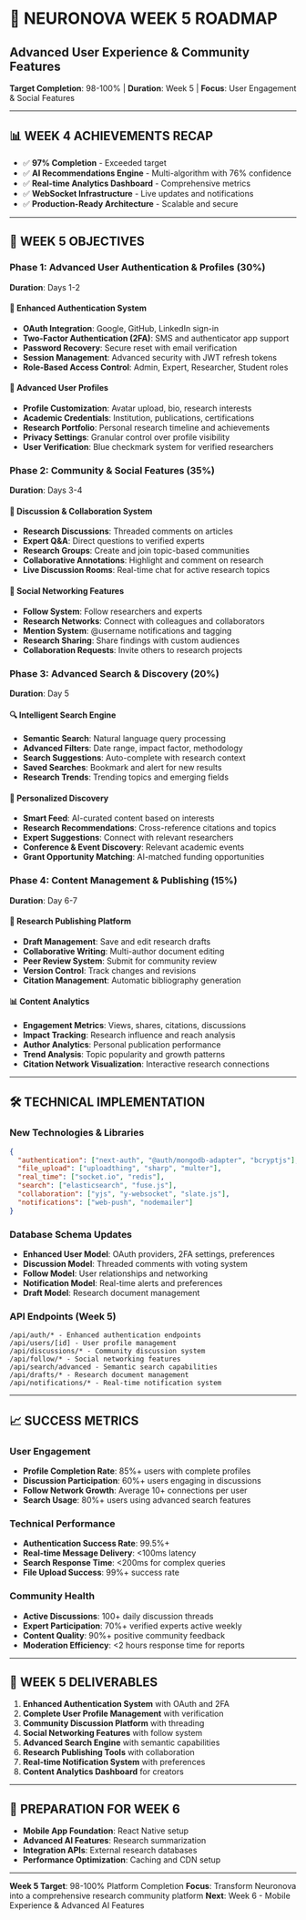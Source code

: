 # 🚀 NEURONOVA WEEK 5 ROADMAP
## Advanced User Experience & Community Features

**Target Completion**: 98-100% | **Duration**: Week 5 | **Focus**: User Engagement & Social Features

---

## 📊 **WEEK 4 ACHIEVEMENTS RECAP**
- ✅ **97% Completion** - Exceeded target
- ✅ **AI Recommendations Engine** - Multi-algorithm with 76% confidence
- ✅ **Real-time Analytics Dashboard** - Comprehensive metrics
- ✅ **WebSocket Infrastructure** - Live updates and notifications
- ✅ **Production-Ready Architecture** - Scalable and secure

---

## 🎯 **WEEK 5 OBJECTIVES**

### **Phase 1: Advanced User Authentication & Profiles (30%)**
**Duration**: Days 1-2

#### 🔐 **Enhanced Authentication System**
- **OAuth Integration**: Google, GitHub, LinkedIn sign-in
- **Two-Factor Authentication (2FA)**: SMS and authenticator app support
- **Password Recovery**: Secure reset with email verification
- **Session Management**: Advanced security with JWT refresh tokens
- **Role-Based Access Control**: Admin, Expert, Researcher, Student roles

#### 👤 **Advanced User Profiles**
- **Profile Customization**: Avatar upload, bio, research interests
- **Academic Credentials**: Institution, publications, certifications
- **Research Portfolio**: Personal research timeline and achievements
- **Privacy Settings**: Granular control over profile visibility
- **User Verification**: Blue checkmark system for verified researchers

### **Phase 2: Community & Social Features (35%)**
**Duration**: Days 3-4

#### 💬 **Discussion & Collaboration System**
- **Research Discussions**: Threaded comments on articles
- **Expert Q&A**: Direct questions to verified experts
- **Research Groups**: Create and join topic-based communities
- **Collaborative Annotations**: Highlight and comment on research
- **Live Discussion Rooms**: Real-time chat for active research topics

#### 🤝 **Social Networking Features**
- **Follow System**: Follow researchers and experts
- **Research Networks**: Connect with colleagues and collaborators
- **Mention System**: @username notifications and tagging
- **Research Sharing**: Share findings with custom audiences
- **Collaboration Requests**: Invite others to research projects

### **Phase 3: Advanced Search & Discovery (20%)**
**Duration**: Day 5

#### 🔍 **Intelligent Search Engine**
- **Semantic Search**: Natural language query processing
- **Advanced Filters**: Date range, impact factor, methodology
- **Search Suggestions**: Auto-complete with research context
- **Saved Searches**: Bookmark and alert for new results
- **Research Trends**: Trending topics and emerging fields

#### 🎯 **Personalized Discovery**
- **Smart Feed**: AI-curated content based on interests
- **Research Recommendations**: Cross-reference citations and topics
- **Expert Suggestions**: Connect with relevant researchers
- **Conference & Event Discovery**: Relevant academic events
- **Grant Opportunity Matching**: AI-matched funding opportunities

### **Phase 4: Content Management & Publishing (15%)**
**Duration**: Day 6-7

#### 📝 **Research Publishing Platform**
- **Draft Management**: Save and edit research drafts
- **Collaborative Writing**: Multi-author document editing
- **Peer Review System**: Submit for community review
- **Version Control**: Track changes and revisions
- **Citation Management**: Automatic bibliography generation

#### 📊 **Content Analytics**
- **Engagement Metrics**: Views, shares, citations, discussions
- **Impact Tracking**: Research influence and reach analysis
- **Author Analytics**: Personal publication performance
- **Trend Analysis**: Topic popularity and growth patterns
- **Citation Network Visualization**: Interactive research connections

---

## 🛠️ **TECHNICAL IMPLEMENTATION**

### **New Technologies & Libraries**
```json
{
  "authentication": ["next-auth", "@auth/mongodb-adapter", "bcryptjs"],
  "file_upload": ["uploadthing", "sharp", "multer"],
  "real_time": ["socket.io", "redis"],
  "search": ["elasticsearch", "fuse.js"],
  "collaboration": ["yjs", "y-websocket", "slate.js"],
  "notifications": ["web-push", "nodemailer"]
}
```

### **Database Schema Updates**
- **Enhanced User Model**: OAuth providers, 2FA settings, preferences
- **Discussion Model**: Threaded comments with voting system
- **Follow Model**: User relationships and networking
- **Notification Model**: Real-time alerts and preferences
- **Draft Model**: Research document management

### **API Endpoints (Week 5)**
```
/api/auth/* - Enhanced authentication endpoints
/api/users/[id] - User profile management
/api/discussions/* - Community discussion system
/api/follow/* - Social networking features
/api/search/advanced - Semantic search capabilities
/api/drafts/* - Research document management
/api/notifications/* - Real-time notification system
```

---

## 📈 **SUCCESS METRICS**

### **User Engagement**
- **Profile Completion Rate**: 85%+ users with complete profiles
- **Discussion Participation**: 60%+ users engaging in discussions
- **Follow Network Growth**: Average 10+ connections per user
- **Search Usage**: 80%+ users using advanced search features

### **Technical Performance**
- **Authentication Success Rate**: 99.5%+
- **Real-time Message Delivery**: <100ms latency
- **Search Response Time**: <200ms for complex queries
- **File Upload Success**: 99%+ success rate

### **Community Health**
- **Active Discussions**: 100+ daily discussion threads
- **Expert Participation**: 70%+ verified experts active weekly
- **Content Quality**: 90%+ positive community feedback
- **Moderation Efficiency**: <2 hours response time for reports

---

## 🎯 **WEEK 5 DELIVERABLES**

1. **Enhanced Authentication System** with OAuth and 2FA
2. **Complete User Profile Management** with verification
3. **Community Discussion Platform** with threading
4. **Social Networking Features** with follow system
5. **Advanced Search Engine** with semantic capabilities
6. **Research Publishing Tools** with collaboration
7. **Real-time Notification System** with preferences
8. **Content Analytics Dashboard** for creators

---

## 🚀 **PREPARATION FOR WEEK 6**
- **Mobile App Foundation**: React Native setup
- **Advanced AI Features**: Research summarization
- **Integration APIs**: External research databases
- **Performance Optimization**: Caching and CDN setup

---

**Week 5 Target**: 98-100% Platform Completion
**Focus**: Transform Neuronova into a comprehensive research community platform
**Next**: Week 6 - Mobile Experience & Advanced AI Features 